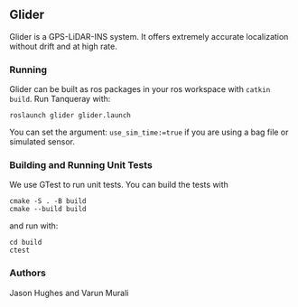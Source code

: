 ## Glider

Glider is a GPS-LiDAR-INS system. It offers extremely accurate localization without drift and at high rate.

### Running
Glider can be built as ros packages in your ros workspace with `catkin build`.
Run Tanqueray with:
```
roslaunch glider glider.launch
```
You can set the argument: `use_sim_time:=true` if you are using a bag file or simulated sensor.

### Building and Running Unit Tests
We use GTest to run unit tests. You can build the tests with 
``` 
cmake -S . -B build
cmake --build build
```
and run with:
```
cd build 
ctest
```

### Authors
Jason Hughes and Varun Murali
